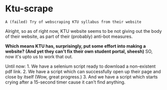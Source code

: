 # Ktu-scrape

`A (failed) Try of webscraping KTU syllabus from their website`

Alright, so as of right now, KTU website seems to be not giving out the body of their website, as part of their (probably) anti-bot measures.

**Which means KTU has, surprisingly, put some effort into making a website? (And yet they can't fix their own student portal, sheesh)**
SO, now it's upto us to work that out.

Until now:
    1. We have a selenium script ready to download a non-existent pdf link.
    2. We have a script which can successfully open up their page and close by itself (Wow, great progress.)
    3. And we have a script which starts crying after a 15-second timer cause it can't find anything.



